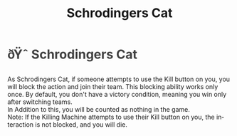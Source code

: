 ﻿---
lang: en-US
title: Schrodingers Cat
prev: Romantic
next: Shaman
---

# <font color="#404040">ðŸˆ <b>Schrodingers Cat</b></font> <Badge text="Benign" type="tip" vertical="middle"/>

As Schrodingers Cat, if someone attempts to use the Kill button on you, you will block the action and join their team. This blocking ability works only once. By default, you don't have a victory condition, meaning you win only after switching teams.<br>
In Addition to this, you will be counted as nothing in the game.<br>
Note: If the Killing Machine attempts to use their Kill button on you, the interaction is not blocked, and you will die.